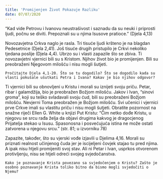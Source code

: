 ```yaml
---
title: 'Promijenjen Život Pokazuje Razliku'
date: 07/07/2020
---
```


“Kad vide Petrovu i Ivanovu neustrašivost i saznadu da su neuki i priprosti ljudi, počnu se diviti. Prepoznali su u njima Isusove pratioce.” (Djela 4,13)

Novozavjetna Crkva naglo je rasla. Tri tisuće ljudi kršteno je na blagdan Pedesetnice (Djela 2,41). Još tisuće drugih pristupilo je Crkvi nekoliko tjedana poslije (Djela 4,4). Ubrzo su i vlasti zapazile što se zbiva. Ti novozavjetni vjernici bili su s Kristom. Njihov život bio je promijenjen. Bili su preobraženi Njegovom milošću i nisu mogli šutjeti.

`Pročitajte Djela 4,1-20. Što se tu dogodilo? Što se dogodilo kada su vlasti pokušale ušutkati Petra i Ivana? Kakav je bio njihov odgovor?`

Ti vjernici bili su obnovljeni u Kristu i morali su iznijeti svoju priču. Petar, ribar i galamdžija, bio je preobražen Božjom milošću. Jakov i Ivan, “sinovi groma”, koji su teško svladavali svoju ćud, bili su preobraženi Božjom milošću. Nevjerni Toma preobražen je Božjom milošću. Svi učenici i vjernici prve Crkve imali su vlastitu priču i nisu mogli šutjeti. Obratite pozornost na snažne riječi Ellen G. White u knjizi Put Kristu: “Čim netko dođe Kristu, u njegovu se srcu rađa želja da objavi drugima kakvog je dragocjenog Prijatelja stekao u Isusu. Spasonosna i posvećujuća istina ne može ostati zatvorena u njegovu srcu.” (str. 81; u izvorniku 78)

Zapazite, također, što su vjerski vođe izjavili u Djelima 4,16. Morali su priznati realnost učinjenog čuda jer je iscijeljeni čovjek stajao tu pred njima. A ipak nisu htjeli promijeniti svoj stav. Ali ni Petar i Ivan, usprkos otvorenom protivljenju, nisu se htjeli odreći svojeg svjedočanstva.

`Kako je poznavanje Krista povezano sa svjedočenjem o Kristu? Zašto je osobno poznavanje Krista toliko bitno da bismo mogli svjedočiti o Njemu?`
